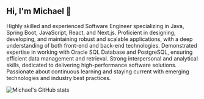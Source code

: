 ## Hi, I'm Michael 👋

Highly skilled and experienced Software Engineer specializing in Java, Spring Boot, JavaScript, React, and Next.js. Proficient in designing, developing, and maintaining robust and scalable applications, with a deep understanding of both front-end and back-end technologies. Demonstrated expertise in working with Oracle SQL Database and PostgreSQL, ensuring efficient data management and retrieval. Strong interpersonal and analytical skills, dedicated to delivering high-performance software solutions. Passionate about continuous learning and staying current with emerging technologies and industry best practices.

![Michael's GitHub stats](https://github-readme-stats.vercel.app/api?username=Michael0814772&show_icons=true&theme=radical)



